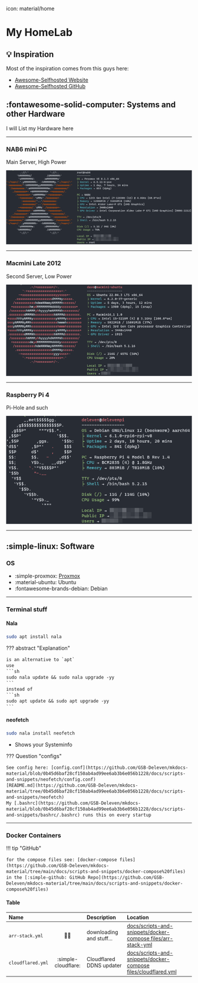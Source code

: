 icon: material/home

# My HomeLab

## :bulb: Inspiration

Most of the inspiration comes from this guys here:

- [Awesome-Selfhosted Website](https://awesome-selfhosted.net/)
- [Awesome-Selfhosted GitHub](https://github.com/sindresorhus/awesome)

## :fontawesome-solid-computer: Systems and other Hardware

I will List my Hardware here

---

### NAB6 mini PC

Main Server, High Power

![NAB6](images/screengrabs/NAB6_neofetch.png)

---

### Macmini Late 2012

Second Server, Low Power

![MacMini](images/screengrabs/MacMini_neofetch.png)

---

### Raspberry Pi 4

Pi-Hole and such

![DelevenPi](images/screengrabs/delevenpi_neofetch.png)

---

## :simple-linux: Software

### OS

- :simple-proxmox: [Proxmox](Proxmox/proxmox.md)
- :material-ubuntu: Ubuntu
- :fontawesome-brands-debian: Debian

---

### Terminal stuff

#### Nala

```sh
sudo apt install nala
```

??? abstract "Explanation"

    is an alternative to `apt`
    use
    ```sh
    sudo nala update && sudo nala upgrade -yy
    ```
    instead of
    ```sh
    sudo apt update && sudo apt upgrade -yy
    ```

#### neofetch

```sh
sudo nala install neofetch
```

- Shows your Systeminfo

??? Question "configs"
  
    See config here: [config.conf](https://github.com/GSB-Deleven/mkdocs-material/blob/0b45d6baf28cf150ab4ad99ee6ab3b6e056b1228/docs/scripts-and-snippets/neofetch/config.conf)  
    [README.md](https://github.com/GSB-Deleven/mkdocs-material/tree/0b45d6baf28cf150ab4ad99ee6ab3b6e056b1228/docs/scripts-and-snippets/neofetch)  
    My [.bashrc](https://github.com/GSB-Deleven/mkdocs-material/blob/0b45d6baf28cf150ab4ad99ee6ab3b6e056b1228/docs/scripts-and-snippets/bashrc/.bashrc) runs this on every startup  

---

### Docker Containers

!!! tip "GitHub"

    for the compose files see: [docker-compose files](https://github.com/GSB-Deleven/mkdocs-material/tree/main/docs/scripts-and-snippets/docker-compose%20files) in the [:simple-github: GitHub Repo](https://github.com/GSB-Deleven/mkdocs-material/tree/main/docs/scripts-and-snippets/docker-compose%20files)

#### Table

| Name              |                     | Description              | Location                                                                                                                                                                                                                    |
| :---------------- | :-----------------: | :----------------------- | :-------------------------------------------------------------------------------------------------------------------------------------------------------------------------------------------------------------------------- |
| `arr-stack.yml`   |    :pirate_flag:    | downloading and stuff... | [docs/scripts-and-snippets/docker-compose files/arr-stack-yml](https://github.com/GSB-Deleven/mkdocs-material/blob/d251b81977da12608bfb2521e7bed810b58781b8/docs/scripts-and-snippets/docker-compose%20files/arr-stack.yml) |
| `cloudflared.yml` | :simple-cloudflare: | Cloudflared DDNS updater | [docs/scripts-and-snippets/docker-compose files/cloudflared.yml](https://github.com/GSB-Deleven/mkdocs-material/blob/eb9e027cb8cc2e70420650228304b533a504806a/docs/scripts-and-snippets/docker-compose%20files/cloudflared.yml)                                        |
